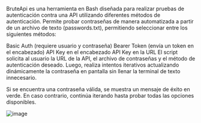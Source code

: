 BruteApi es una herramienta en Bash diseñada para realizar pruebas de autenticación contra una API utilizando diferentes métodos de autenticación. Permite probar contraseñas de manera automatizada a partir de un archivo de texto (passwords.txt), permitiendo seleccionar entre los siguientes métodos:

Basic Auth (requiere usuario y contraseña)
Bearer Token (envía un token en el encabezado)
API Key en el encabezado
API Key en la URL
El script solicita al usuario la URL de la API, el archivo de contraseñas y el método de autenticación deseado. Luego, realiza intentos iterativos actualizando dinámicamente la contraseña en pantalla sin llenar la terminal de texto innecesario.

Si se encuentra una contraseña válida, se muestra un mensaje de éxito en verde. En caso contrario, continúa iterando hasta probar todas las opciones disponibles.

![image](https://github.com/user-attachments/assets/6860aea4-7865-472a-b498-89599cc137da)
